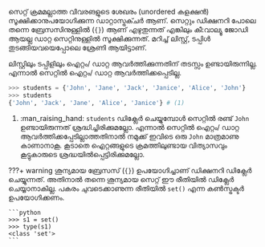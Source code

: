 സെറ്റ് ക്രമമല്ലാത്ത വിവരങളുടെ ശേഖരം (unordered കളക്ഷന്‍) സൂക്ഷിക്കാനുപയോഗിക്കുന്ന ഡാറ്റാസ്ട്രക്ചര്‍ ആണ്. സെറ്റും ഡിക്ഷനറി പോലെ തന്നെ ബ്രേസസിനുള്ളില്‍ (`{}`) ആണ് എഴുതുന്നത് എങ്കിലും കീ:വാല്യൂ ജോഡി ആയല്ല ഡാറ്റ സെറ്റിനുള്ളില്‍ സൂക്ഷിക്കുന്നത്. മറിച്ച് ലിസ്റ്റ്, ടപ്പിള്‍ തുടങ്ങിയവയെപ്പോലെ ശ്രേണി ആയിട്ടാണ്. 

ലിസ്റ്റിലും ടപ്പിളിലും ഐറ്റം/ ഡാറ്റ ആവര്‍ത്തിക്കുന്നതിന് തടസ്സം ഉണ്ടായിരുന്നില്ല. എന്നാല്‍ സെറ്റില്‍ ഐറ്റം/ ഡാറ്റ ആവര്‍ത്തിക്കപ്പെടില്ല.

```python
>>> students = {'John', 'Jane', 'Jack', 'Janice', 'Alice', 'John'}
>>> students
{'John', 'Jack', 'Jane', 'Alice', 'Janice'} # (1)
```

1. :man_raising_hand: `students` ഡിക്ലേര്‍ ചെയ്യുമ്പോള്‍ സെറ്റില്‍ രണ്ട് `John` ഉണ്ടായിരുന്നത് ശ്രദ്ധിച്ചിരിക്കുമല്ലോ. എന്നാല്‍ സെറ്റില്‍ ഐറ്റം/ ഡാറ്റ ആവര്‍ത്തിക്കപ്പേടില്ലാത്തതിനാല്‍ നമുക്ക് ഇവിടെ ഒരു `John` മാത്രമാണു കാണാനാകൂ. കൂടാതെ ഐറ്റങ്ങളുടെ ക്രമത്തിലുണ്ടായ വിത്യാസവും കൂട്ടുകാരുടെ ശ്രദ്ധയില്‍പ്പെട്ടിരിക്കുമല്ലോ.

???+ warning
	ശൂന്യമായ ബ്രേസസ് (`{}`) ഉപയോഗിച്ചാണ് ഡിക്ഷനറി ഡിക്ലേര്‍ ചെയ്യുന്നത്. അതിനാല്‍ തന്നെ ശൂന്യമായ സെറ്റ് ഈ രീതിയില്‍ ഡിക്ലേര്‍ ചെയ്യാനാകില്ല. പകരം ചുവടെക്കാണുന്ന രീതിയില്‍ `set()` എന്ന കണ്‍സ്ട്രക്ടര്‍ ഉപയോഗിക്കണം.

    ```python
    >>> s1 = set()
    >>> type(s1)
    <class 'set'>
    ```

